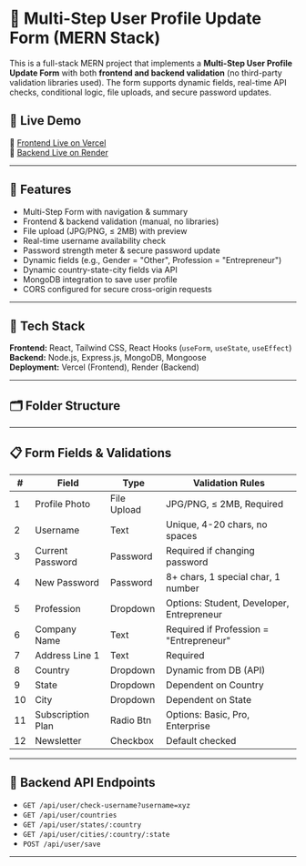 # 🧾 Multi-Step User Profile Update Form (MERN Stack)

This is a full-stack MERN project that implements a **Multi-Step User Profile Update Form** with both **frontend and backend validation** (no third-party validation libraries used). The form supports dynamic fields, real-time API checks, conditional logic, file uploads, and secure password updates.

## 🚀 Live Demo

🔗 [Frontend Live on Vercel](https://multi-step-form-y8c3.vercel.app/)  
🔗 [Backend Live on Render](https://multi-step-form-1-nk2w.onrender.com)



---

## 📌 Features

-  Multi-Step Form with navigation & summary
-  Frontend & backend validation (manual, no libraries)
-  File upload (JPG/PNG, ≤ 2MB) with preview
-  Real-time username availability check
-  Password strength meter & secure password update
-  Dynamic fields (e.g., Gender = "Other", Profession = "Entrepreneur")
-  Dynamic country-state-city fields via API
-  MongoDB integration to save user profile
-  CORS configured for secure cross-origin requests

---

## 🧩 Tech Stack

**Frontend:** React, Tailwind CSS, React Hooks (`useForm`, `useState`, `useEffect`)  
**Backend:** Node.js, Express.js, MongoDB, Mongoose  
**Deployment:** Vercel (Frontend), Render (Backend)

---

## 🗂️ Folder Structure


---

## 📋 Form Fields & Validations

| #  | Field               | Type       | Validation Rules                                               |
|----|--------------------|------------|----------------------------------------------------------------|
| 1  | Profile Photo       | File Upload | JPG/PNG, ≤ 2MB, Required                                       |
| 2  | Username            | Text       | Unique, 4-20 chars, no spaces                                  |
| 3  | Current Password    | Password   | Required if changing password                                  |
| 4  | New Password        | Password   | 8+ chars, 1 special char, 1 number                             |
| 5  | Profession          | Dropdown   | Options: Student, Developer, Entrepreneur                     |
| 6  | Company Name        | Text       | Required if Profession = "Entrepreneur"                       |
| 7  | Address Line 1      | Text       | Required                                                      |
| 8  | Country             | Dropdown   | Dynamic from DB (API)                                         |
| 9  | State               | Dropdown   | Dependent on Country                                          |
| 10 | City                | Dropdown   | Dependent on State                                            |
| 11 | Subscription Plan   | Radio Btn  | Options: Basic, Pro, Enterprise                               |
| 12 | Newsletter          | Checkbox   | Default checked                                               |

---

## 🔐 Backend API Endpoints

- `GET /api/user/check-username?username=xyz`
- `GET /api/user/countries`
- `GET /api/user/states/:country`
- `GET /api/user/cities/:country/:state`
- `POST /api/user/save` 

---



